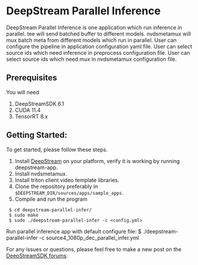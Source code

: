 # DeepStream Parallel Inference

DeepStream Parallel Inference is one application which run inference in parallel. tee will send batched buffer to different models.  nvdsmetamux will mux batch meta from different models which run in parallel. User can configure the pipeline in application configuration yaml file. User can select source ids which need inference in preprocess configuration file. User can select source ids which need mux in nvdsmetamux configuration file.

## Prerequisites
You will need
1. DeepStreamSDK 6.1
2. CUDA 11.4
3. TensorRT 8.x


## Getting Started:
To get started, please follow these steps.
1. Install [DeepStream](https://developer.nvidia.com/deepstream-sdk) on your platform, verify it is working by running deepstream-app.
2. Install nvdsmetamux.
3. Install triton client video template libraries.
4. Clone the repository preferably in `$DEEPSTREAM_DIR/sources/apps/sample_apps`.
5. Compile and run the program

 ```
  $ cd deepstream-parallel-infer/
  $ sudo make
  $ sudo ./deepstream-parallel-infer -c <config.yml>
```
Run parallel inference app with default configure file: $ ./deepstream-parallel-infer -c source4_1080p_dec_parallel_infer.yml

For any issues or questions, please feel free to make a new post on the [DeepStreamSDK forums](https://forums.developer.nvidia.com/c/accelerated-computing/intelligent-video-analytics/deepstream-sdk/).
